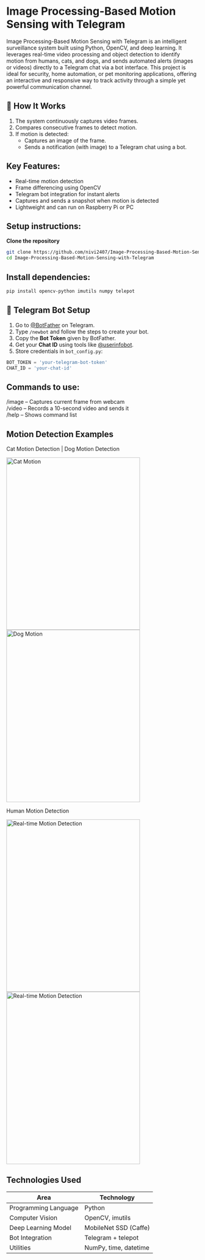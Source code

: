 # Image Processing-Based Motion Sensing with Telegram

Image Processing-Based Motion Sensing with Telegram is an intelligent surveillance system built using Python, OpenCV, and deep learning. It leverages real-time video processing and object detection to identify motion from humans, cats, and dogs, and sends automated alerts (images or videos) directly to a Telegram chat via a bot interface. This project is ideal for security, home automation, or pet monitoring applications, offering an interactive and responsive way to track activity through a simple yet powerful communication channel.

## 🚀 How It Works

1. The system continuously captures video frames.
2. Compares consecutive frames to detect motion.
3. If motion is detected:
   - Captures an image of the frame.
   - Sends a notification (with image) to a Telegram chat using a bot.

## Key Features:

- Real-time motion detection
- Frame differencing using OpenCV
- Telegram bot integration for instant alerts
- Captures and sends a snapshot when motion is detected
- Lightweight and can run on Raspberry Pi or PC
  
## Setup instructions:

**Clone the repository**
   ```bash
   git clone https://github.com/nivi2407/Image-Processing-Based-Motion-Sensing-with-Telegram.git
   cd Image-Processing-Based-Motion-Sensing-with-Telegram
```
## Install dependencies:
```bash
pip install opencv-python imutils numpy telepot
```

## 🤖 Telegram Bot Setup

1. Go to [@BotFather](https://t.me/BotFather) on Telegram.
2. Type `/newbot` and follow the steps to create your bot.
3. Copy the **Bot Token** given by BotFather.
4. Get your **Chat ID** using tools like [@userinfobot](https://t.me/userinfobot).
5. Store credentials in `bot_config.py`:
```python
BOT_TOKEN = 'your-telegram-bot-token'
CHAT_ID = 'your-chat-id'
```

## Commands to use:
/image – Captures current frame from webcam <br>
/video – Records a 10-second video and sends it <br>
/help – Shows command list


## Motion Detection Examples

Cat Motion Detection | Dog Motion Detection
<div>
  <img src="https://github.com/nivi2407/IMAGE-PROCESSING-BASED-MOTION-SENSING-WITH-TELEGRAM/assets/79712578/8cde14a5-5d36-4e1b-8d9b-f4cbc0043a29" alt="Cat Motion" width="350" height="450" style="margin-right: 20px;">
  <img src="https://github.com/nivi2407/IMAGE-PROCESSING-BASED-MOTION-SENSING-WITH-TELEGRAM/assets/79712578/514288d3-f9d1-44ab-887b-fb11008530d0" alt="Dog Motion" width="350" height="450">
</div>

Human Motion Detection
<div>
  <img src="https://github.com/nivi2407/IMAGE-PROCESSING-BASED-MOTION-SENSING-WITH-TELEGRAM/assets/79712578/9dcdd30d-867a-44e6-8d60-5713e9be4462" alt="Real-time Motion Detection" width="350" height="450" style="margin-right: 20px;">
  <img src="https://github.com/nivi2407/IMAGE-PROCESSING-BASED-MOTION-SENSING-WITH-TELEGRAM/assets/79712578/2c08536e-0e7b-48c2-8647-8d3ffd3bdbd3" alt="Real-time Motion Detection" width="350" height="450">
</div>

## Technologies Used

| Area                   | Technology                 |
|------------------------|----------------------------|
| Programming Language   | Python                     |
| Computer Vision        | OpenCV, imutils            |
| Deep Learning Model    | MobileNet SSD (Caffe)      |
| Bot Integration        | Telegram + telepot         |
| Utilities              | NumPy, time, datetime      |

